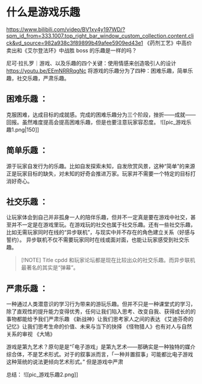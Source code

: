
# 什么是游戏乐趣
https://www.bilibili.com/video/BV1xy4y197WD/?spm_id_from=333.1007.top_right_bar_window_custom_collection.content.click&vd_source=982a938c3f89899b49afee5909ed43e1
《药剂工艺》中高价卖出和《艾尔登法环》中战胜 boss 的乐趣是一样的吗？

尼可·拉扎罗｜游戏、以及乐趣的四个关键：使用情感来创造吸引人的设计 https://youtu.be/EEmNRRRqgNc 
将游戏的乐趣分为了四种：困难乐趣，简单乐趣，社交乐趣，严肃乐趣。

## 困难乐趣 ：
克服困难，达成目标的成就感。完成的困难乐趣分为三个阶段，挫折——成就——回报。虽然难度提高会提高困难乐趣，但是也要注意玩家容忍度。
![[pic_游戏乐趣1.png|150]]
## 简单乐趣 ：
源于玩家自发行为的乐趣。比如自发探索未知，自发欣赏风景，这种“简单”的来源正是玩家目标的缺失，对未知的好奇会推进万家。玩家并不需要一个特定的目标打消好奇心。
## 社交乐趣 ：
让玩家体会到自己并非孤身一人的陪伴乐趣，但并不一定真是要在游戏中社交，甚至并不一定是在游戏里玩。在游戏玩的社交也属于社交乐趣。还有一些社交乐趣，比如无需玩家同时在线的“异步联机”，与现实中并不存在的角色建立关系（好感与誓约）。
	异步联机不仅不需要玩家同时在线或面对面，也能让玩家感受到社交乐趣。

> [!NOTE] Title
> cpdd 和玩家论坛都是现在比较出众的社交乐趣。而异步联机最著名的其实是“弹幕”。

## 严肃乐趣 ：
一种通过人类潜意识的学习行为带来的游玩乐趣。但并不只是一种课堂式的学习，除了直观性的提升能力变得优秀，任何让我们陷入思考、改变自我、获得成长的的事物都能给予我们严肃乐趣
	《新战神》让我们思考家人之间的表达
	《艾迪芬奇的记忆》让我们思考生命的价值、未来与当下的抉择
	《怪物猎人》也有对人与自然关系的审视
	《大鳩》

游戏是第九艺术？原句是是“「电子游戏」是第九艺术——那确实是一种独特的媒介综合体，不是艺术形式。对于的叙事派而言，「一种并置叙事」可能都比电子游戏这种笼统的说法更倾向艺术形式。”
但是游戏中严肃

总结：
![[pic_游戏乐趣2.png]]